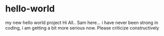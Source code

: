 # hello-world
my new hello world project
Hi All.. Sam here... i have never been strong in coding, i am getting a bit more serious now. 
Please criticize constructively
